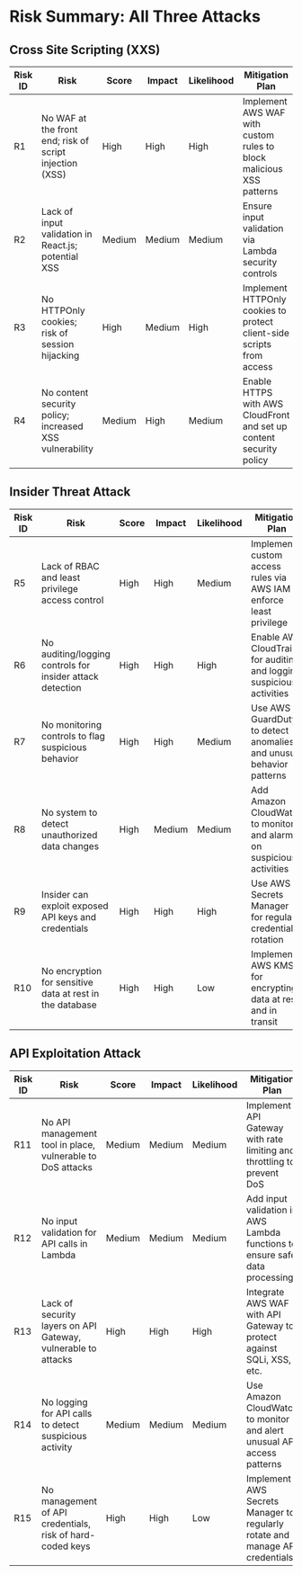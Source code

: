 # Risk Summary: All Three Attacks

## Cross Site Scripting (XXS)

| Risk ID | Risk                                                    | Score  | Impact | Likelihood | Mitigation Plan                                                              |
|---------|----------------------------------------------------------|--------|--------|------------|------------------------------------------------------------------------------|
| R1      | No WAF at the front end; risk of script injection (XSS)  | High   | High   | High       | Implement AWS WAF with custom rules to block malicious XSS patterns           |
| R2      | Lack of input validation in React.js; potential XSS      | Medium | Medium | Medium     | Ensure input validation via Lambda security controls                         |
| R3      | No HTTPOnly cookies; risk of session hijacking           | High   | Medium | High       | Implement HTTPOnly cookies to protect client-side scripts from access        |
| R4      | No content security policy; increased XSS vulnerability  | Medium | High   | Medium     | Enable HTTPS with AWS CloudFront and set up content security policy          |



## Insider Threat Attack 

| Risk ID | Risk                                                      | Score  | Impact | Likelihood | Mitigation Plan                                                      |
|---------|------------------------------------------------------------|--------|--------|------------|----------------------------------------------------------------------|
| R5      | Lack of RBAC and least privilege access control            | High   | High   | Medium     | Implement custom access rules via AWS IAM to enforce least privilege |
| R6      | No auditing/logging controls for insider attack detection   | High   | High   | High       | Enable AWS CloudTrail for auditing and logging suspicious activities  |
| R7      | No monitoring controls to flag suspicious behavior         | High   | High   | Medium     | Use AWS GuardDuty to detect anomalies and unusual behavior patterns   |
| R8      | No system to detect unauthorized data changes              | High   | Medium | Medium     | Add Amazon CloudWatch to monitor and alarm on suspicious activities   |
| R9      | Insider can exploit exposed API keys and credentials       | High   | High   | High       | Use AWS Secrets Manager for regular credential rotation               |
| R10     | No encryption for sensitive data at rest in the database   | High   | High   | Low        | Implement AWS KMS for encrypting data at rest and in transit          |



## API Exploitation Attack

| Risk ID | Risk                                                      | Score  | Impact | Likelihood | Mitigation Plan                                                      |
|---------|------------------------------------------------------------|--------|--------|------------|----------------------------------------------------------------------|
| R11     | No API management tool in place, vulnerable to DoS attacks | Medium | Medium | Medium     | Implement API Gateway with rate limiting and throttling to prevent DoS |
| R12     | No input validation for API calls in Lambda                | Medium | Medium | Medium     | Add input validation in AWS Lambda functions to ensure safe data processing |
| R13     | Lack of security layers on API Gateway, vulnerable to attacks | High   | High   | High       | Integrate AWS WAF with API Gateway to protect against SQLi, XSS, etc. |
| R14     | No logging for API calls to detect suspicious activity      | Medium | Medium | Medium     | Use Amazon CloudWatch to monitor and alert unusual API access patterns |
| R15     | No management of API credentials, risk of hard-coded keys  | High   | High   | Low        | Implement AWS Secrets Manager to regularly rotate and manage API credentials |
